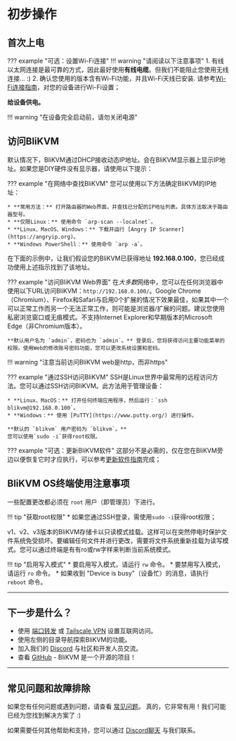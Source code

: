 # 初步操作

## 首次上电

??? example "可选：设置Wi-Fi连接"
    !!! warning "请阅读以下注意事项" 
        1. 有线以太网连接是最可靠的方式，因此最好使用**有线电缆**。但我们不能阻止您使用无线连接... :)
        2. 确认您使用的版本含有Wi-Fi功能，并且Wi-Fi天线已安装.
    请参考[Wi-Fi连接指南](./wifi.md)，对您的设备进行Wi-Fi设置；
    
**给设备供电。**

!!! warning "在设备完全启动前，请勿关闭电源"


## 访问BliKVM

默认情况下，BliKVM通过DHCP接收动态IP地址。会在BliKVM显示器上显示IP地址。如果您是DIY硬件没有显示器，请使用以下提示：

??? example "在网络中查找BliKVM"
    您可以使用以下方法确定BliKVM的IP地址：

    * **常用方法：** 打开路由器的Web界面，并查找已分配的IP地址列表。具体方法取决于路由器型号。
    * **仅限Linux：** 使用命令 `arp-scan --localnet`。
    * **Linux、MacOS、Windows：** 下载并运行 [Angry IP Scanner](https://angryip.org)。
    * **Windows PowerShell：** 使用命令 `arp -a`。

在下面的示例中，让我们假设您的BliKVM已获得地址 **192.168.0.100**，您已经成功使用上述指示找到了该地址。

??? example "访问BliKVM Web界面"
    在*大多数*网络中，您可以在任何浏览器中使用以下URL访问BliKVM：`http://192.168.0.100/`。Google Chrome（Chromium）、Firefox和Safari与启用0个扩展的情况下效果最佳，如果其中一个可以正常工作而另一个无法正常工作，则可能是浏览器/扩展的问题。建议您使用私密浏览窗口或无痕模式。不支持Internet Explorer和早期版本的Microsoft Edge（非Chromium版本）。

    **默认用户名为 `admin`，密码也为 `admin`。** 登录后，您将获得访问主要功能菜单的权限。使用Web的修改账号密码功能，您可以更改系统设置和密码。

!!! warning "注意当前访问BliKVM web是http，而非https"

??? example "通过SSH访问BliKVM"
    SSH是Linux世界中最常用的远程访问方法。您可以通过SSH访问BliKVM。此方法用于管理设备：

    * **Linux、MacOS：** 打开任何终端应用程序，然后运行：`ssh blikvm@192.168.0.100`。
    * **Windows：** 使用 [PuTTY](https://www.putty.org/) 进行操作。

    **默认的 `blikvm` 用户密码为 `blikvm`。**
    您可以使用`sudo -i`获得root权限。

??? example "可选：更新BliKVM软件"
    这部分不是必需的，仅在您在BliKVM旁边以便恢复它时才应执行，可以参考[更新软件指南](./update.md)完成；


## BliKVM OS终端使用注意事项

一些配置更改都必须在 `root` 用户（即管理员）下进行。

!!! tip "获取root权限"
    * 如果您通过SSH登录，需使用`sudo -i`获得root权限；

v1、v2、v3版本的BliKVM存储卡以只读模式挂载。这样可以在突然停电时保护文件系统免受损坏。要编辑任何文件并进行更改，需要将文件系统重新挂载为读写模式。您可以通过终端是有有ro或rw字样来判断当前系统模式。

!!! tip "启用写入模式"
    * 要启用写入模式，请运行 `rw` 命令。
    * 要禁用写入模式，请运行 `ro` 命令。
    * 如果收到 "Device is busy"（设备忙）的消息，请执行 `reboot` 命令。

-----
## 下一步是什么？
* 使用 [端口转发](./port-forwarding.md) 或 [Tailscale VPN](./tailscale.md) 设置互联网访问。
* 使用左侧的目录导航探索BliKVM的功能。
* 加入我们的 [Discord](https://discord.com/invite/9Y374gUF6C) 与社区和开发人员交流。
* 查看 [GitHub](https://github.com/blikvm/blikvm) - BliKVM 是一个开源的项目！


-----
## 常见问题和故障排除
如果您有任何问题或遇到问题，请查看 [常见问题](./faq.md)。
真的，它非常有用！我们可能已经为您找到解决方案了 :)

如果需要任何其他帮助和支持，您可以通过 [Discord聊天](https://discord.com/invite/9Y374gUF6C) 与我们联系。
